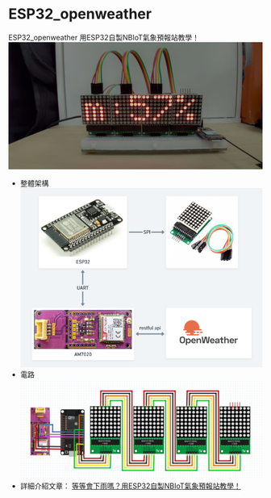 # ESP32_openweather
ESP32_openweather 用ESP32自製NBIoT氣象預報站教學！ 
![ESP32 OpenWeather](image/ESP32_openweather_00.png)
* 整體架構
![ESP32 OpenWeather](image/ESP32_openweather_01.png)
* 電路
![ESP32 OpenWeather](image/ESP32_openweather_05.png)
* 詳細介紹文章：
[等等會下雨嗎？用ESP32自製NBIoT氣象預報站教學！](https://www.atticedu.com/index.php/blog/am7020_blog/51-%E7%94%A8esp32%E8%87%AA%E8%A3%BDnbiot%E6%B0%A3%E8%B1%A1%E9%A0%90%E5%A0%B1%E7%AB%99%E6%95%99%E5%AD%B8%EF%BC%81.html)
